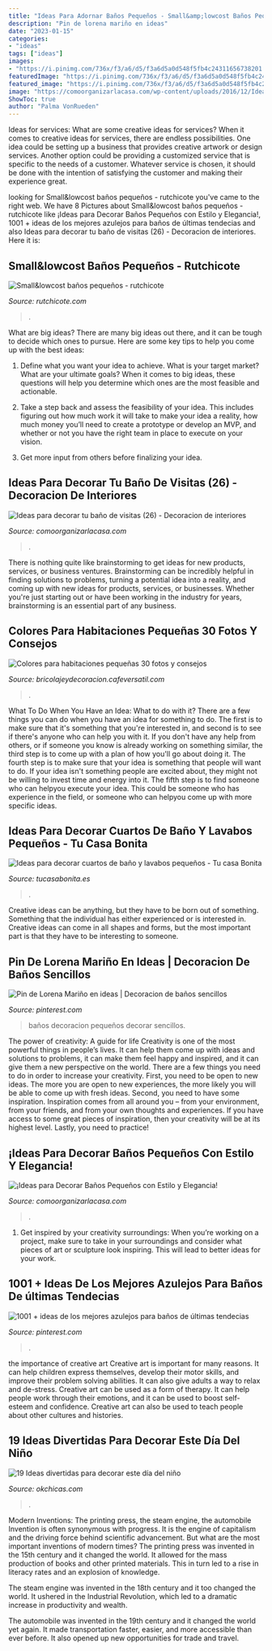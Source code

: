 ```yaml
---
title: "Ideas Para Adornar Baños Pequeños - Small&amp;lowcost Baños Pequeños"
description: "Pin de lorena mariño en ideas"
date: "2023-01-15"
categories:
- "ideas"
tags: ["ideas"]
images:
- "https://i.pinimg.com/736x/f3/a6/d5/f3a6d5a0d548f5fb4c24311656738201.jpg"
featuredImage: "https://i.pinimg.com/736x/f3/a6/d5/f3a6d5a0d548f5fb4c24311656738201.jpg"
featured_image: "https://i.pinimg.com/736x/f3/a6/d5/f3a6d5a0d548f5fb4c24311656738201.jpg"
image: "https://comoorganizarlacasa.com/wp-content/uploads/2016/12/Ideas-para-decorar-tu-baño-de-visitas-26-225x300.jpg"
ShowToc: true
author: "Palma VonRueden"
---
```



Ideas for services: What are some creative ideas for services?
When it comes to creative ideas for services, there are endless possibilities. One idea could be setting up a business that provides creative artwork or design services. Another option could be providing a customized service that is specific to the needs of a customer. Whatever service is chosen, it should be done with the intention of satisfying the customer and making their experience great.

	

		
looking for Small&amp;lowcost baños pequeños - rutchicote you've came to the right web. We have 8 Pictures about Small&amp;lowcost baños pequeños - rutchicote like ¡Ideas para Decorar Baños Pequeños con Estilo y Elegancia!, 1001 + ideas de los mejores azulejos para baños de últimas tendecias and also Ideas para decorar tu baño de visitas (26) - Decoracion de interiores. Here it is:
		
    
## Small&amp;lowcost Baños Pequeños - Rutchicote

<img loading=lazy src="https://i1.wp.com/www.rutchicote.com/wp-content/uploads/2014/11/baños-pequeños-6.jpg?resize=500%2C750" onerror="this.onerror=null;this.src='https://tse3.mm.bing.net/th?id=OIP.Z2mlHjVd-wUk__1PW3DFWwHaLH&amp;pid=15.1';" alt="Small&amp;lowcost baños pequeños - rutchicote">

_Source: rutchicote.com_

>. 

	

What are big ideas?
There are many big ideas out there, and it can be tough to decide which ones to pursue. Here are some key tips to help you come up with the best ideas:
1. Define what you want your idea to achieve. What is your target market? What are your ultimate goals? When it comes to big ideas, these questions will help you determine which ones are the most feasible and actionable.

2. Take a step back and assess the feasibility of your idea. This includes figuring out how much work it will take to make your idea a reality, how much money you’ll need to create a prototype or develop an MVP, and whether or not you have the right team in place to execute on your vision.

3. Get more input from others before finalizing your idea.

    
## Ideas Para Decorar Tu Baño De Visitas (26) - Decoracion De Interiores

<img loading=lazy src="https://comoorganizarlacasa.com/wp-content/uploads/2016/12/Ideas-para-decorar-tu-baño-de-visitas-26-225x300.jpg" onerror="this.onerror=null;this.src='https://tse4.mm.bing.net/th?id=OIP.rx_XZBBIYy-7XD1ZTabLFAAAAA&amp;pid=15.1';" alt="Ideas para decorar tu baño de visitas (26) - Decoracion de interiores">

_Source: comoorganizarlacasa.com_

>. 

	

There is nothing quite like brainstorming to get ideas for new products, services, or business ventures. Brainstorming can be incredibly helpful in finding solutions to problems, turning a potential idea into a reality, and coming up with new ideas for products, services, or businesses. Whether you're just starting out or have been working in the industry for years, brainstorming is an essential part of any business.

    
## Colores Para Habitaciones Pequeñas 30 Fotos Y Consejos

<img loading=lazy src="https://cafeversatil.com/bricoydeco/wp-content/uploads/2016/08/18_guetzli-1.jpg" onerror="this.onerror=null;this.src='https://tse1.mm.bing.net/th?id=OIP.V70TTm60tO4PWrs-LsH4HAHaE7&amp;pid=15.1';" alt="Colores para habitaciones pequeñas 30 fotos y consejos">

_Source: bricolajeydecoracion.cafeversatil.com_

>. 

	

What To Do When You Have an Idea: What to do with it?
There are a few things you can do when you have an idea for something to do. The first is to make sure that it's something that you're interested in, and second is to see if there's anyone who can help you with it. If you don't have any help from others, or if someone you know is already working on something similar, the third step is to come up with a plan of how you'll go about doing it. The fourth step is to make sure that your idea is something that people will want to do. If your idea isn't something people are excited about, they might not be willing to invest time and energy into it. The fifth step is to find someone who can helpyou execute your idea. This could be someone who has experience in the field, or someone who can helpyou come up with more specific ideas.

    
## Ideas Para Decorar Cuartos De Baño Y Lavabos Pequeños - Tu Casa Bonita

<img loading=lazy src="https://tucasabonita.es/wp-content/uploads/2015/02/ideas-decorar-baño-lavabo-pequeño-1.jpg" onerror="this.onerror=null;this.src='https://tse1.mm.bing.net/th?id=OIP.9H3Bq_ZCAmmJ_whik7YqZAHaKR&amp;pid=15.1';" alt="Ideas para decorar cuartos de baño y lavabos pequeños - Tu casa Bonita">

_Source: tucasabonita.es_

>. 

	

Creative ideas can be anything, but they have to be born out of something. Something that the individual has either experienced or is interested in. Creative ideas can come in all shapes and forms, but the most important part is that they have to be interesting to someone.

    
## Pin De Lorena Mariño En Ideas | Decoracion De Baños Sencillos

<img loading=lazy src="https://i.pinimg.com/736x/f3/a6/d5/f3a6d5a0d548f5fb4c24311656738201.jpg" onerror="this.onerror=null;this.src='https://tse2.mm.bing.net/th?id=OIP.TUgvPvqN67uG74W48sMOxAHaJ3&amp;pid=15.1';" alt="Pin de Lorena Mariño en ideas | Decoracion de baños sencillos">

_Source: pinterest.com_

>baños decoracion pequeños decorar sencillos. 

	

The power of creativity: A guide for life
Creativity is one of the most powerful things in people’s lives. It can help them come up with ideas and solutions to problems, it can make them feel happy and inspired, and it can give them a new perspective on the world.
There are a few things you need to do in order to increase your creativity. First, you need to be open to new ideas. The more you are open to new experiences, the more likely you will be able to come up with fresh ideas. Second, you need to have some inspiration. Inspiration comes from all around you – from your environment, from your friends, and from your own thoughts and experiences. If you have access to some great pieces of inspiration, then your creativity will be at its highest level. Lastly, you need to practice!

    
## ¡Ideas Para Decorar Baños Pequeños Con Estilo Y Elegancia!

<img loading=lazy src="https://comoorganizarlacasa.com/wp-content/uploads/2017/09/ideas-para-decorar-banos-pequenos-16.jpg" onerror="this.onerror=null;this.src='https://tse2.mm.bing.net/th?id=OIP.xR3JLqVv0mSD__9_GElvQgHaJ4&amp;pid=15.1';" alt="¡Ideas para Decorar Baños Pequeños con Estilo y Elegancia!">

_Source: comoorganizarlacasa.com_

>. 

	

1. Get inspired by your creativity surroundings: When you’re working on a project, make sure to take in your surroundings and consider what pieces of art or sculpture look inspiring. This will lead to better ideas for your work.

    
## 1001 + Ideas De Los Mejores Azulejos Para Baños De últimas Tendecias

<img loading=lazy src="https://i.pinimg.com/736x/fd/94/a7/fd94a7690039edb62b3eee9e99ced5c7.jpg" onerror="this.onerror=null;this.src='https://tse2.mm.bing.net/th?id=OIP.YEvKv_HDWjA5ZgJNvcFW1QHaJ3&amp;pid=15.1';" alt="1001 + ideas de los mejores azulejos para baños de últimas tendecias">

_Source: pinterest.com_

>. 

	

the importance of creative art
Creative art is important for many reasons. It can help children express themselves, develop their motor skills, and improve their problem solving abilities. It can also give adults a way to relax and de-stress.
Creative art can be used as a form of therapy. It can help people work through their emotions, and it can be used to boost self-esteem and confidence. Creative art can also be used to teach people about other cultures and histories.

    
## 19 Ideas Divertidas Para Decorar Este Día Del Niño

<img loading=lazy src="https://www.okchicas.com/wp-content/uploads/2020/03/Decoración-para-festejar-el-día-del-niño-27-467x700.jpg" onerror="this.onerror=null;this.src='https://tse2.mm.bing.net/th?id=OIP.sfjhFmnd2csZeJVTgudxfwAAAA&amp;pid=15.1';" alt="19 Ideas divertidas para decorar este día del niño">

_Source: okchicas.com_

>. 

	

Modern Inventions: The printing press, the steam engine, the automobile
Invention is often synonymous with progress. It is the engine of capitalism and the driving force behind scientific advancement. But what are the most important inventions of modern times?
The printing press was invented in the 15th century and it changed the world. It allowed for the mass production of books and other printed materials. This in turn led to a rise in literacy rates and an explosion of knowledge.

The steam engine was invented in the 18th century and it too changed the world. It ushered in the Industrial Revolution, which led to a dramatic increase in productivity and wealth.

The automobile was invented in the 19th century and it changed the world yet again. It made transportation faster, easier, and more accessible than ever before. It also opened up new opportunities for trade and travel.

